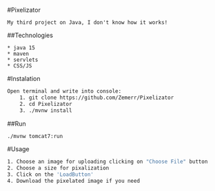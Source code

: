 #Pixelizator
```shell
My third project on Java, I don't know how it works!
```

##Technologies 
```shell
* java 15
* maven
* servlets
* CSS/JS
```

#Instalation
```bash
Open terminal and write into console:
    1. git clone https://github.com/Zemerr/Pixelizator
    2. cd Pixelizator
    3. ./mvnw install
```

##Run
```bash
./mvnw tomcat7:run
```

#Usage
```bash
1. Choose an image for uploading clicking on "Choose File" button
2. Choose a size for pixalization
3. Click on the 'LoadButton'
4. Download the pixelated image if you need

```
